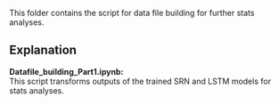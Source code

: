 This folder contains the script for data file building for further stats analyses.

## Explanation
<b>Datafile_building_Part1.ipynb:</b>\
This script transforms outputs of the trained SRN and LSTM models for stats analyses.
